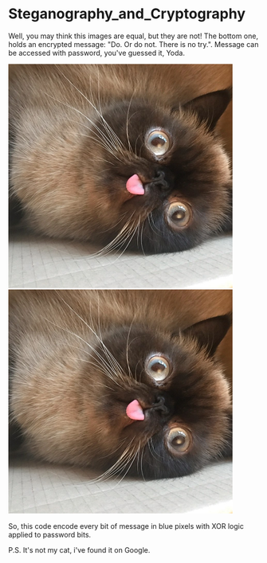 # Steganography_and_Cryptography

Well, you may think this images are equal, but they are not! The bottom one, holds an encrypted message: "Do. Or do not. There is no try.". 
Message can be accessed with password, you've guessed it, Yoda.

<img width="450" alt="Cat" src="https://github.com/Sonofasleep/Steganography_and_Cryptography/blob/master/PhotoForHiding.jpeg"> <img width="450" alt="CatWithText" src="https://github.com/Sonofasleep/Steganography_and_Cryptography/blob/master/PhotoForHidingWithText.jpeg">

So, this code encode every bit of message in blue pixels with XOR logic applied to password bits.

P.S. It's not my cat, i've found it on Google.
